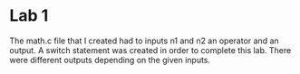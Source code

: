 # Lab 1 

The math.c file that I created had to inputs n1 and n2 an operator and an output.  A switch statement was created in order to complete this lab.  There were different outputs depending on the given inputs.

